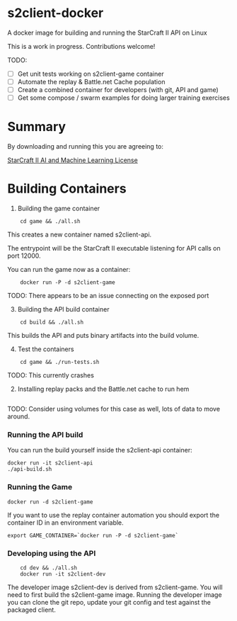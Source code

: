 # s2client-docker

A docker image for building and running the StarCraft II API on Linux

This is a work in progress. Contributions welcome!

TODO:
  * [ ] Get unit tests working on s2client-game container
  * [ ] Automate the replay & Battle.net Cache population
  * [ ] Create a combined container for developers (with git, API and game)
  * [ ] Get some compose / swarm examples for doing larger training exercises

# Summary

By downloading and running this you are agreeing to:

[StarCraft II AI and Machine Learning License](https://github.com/Blizzard/s2client-proto/blob/dca8b6831a84747c2cd6e0c33d6416e14838d886/DATA_LICENSE)


# Building Containers

1. Building the game container

~~~
    cd game && ./all.sh
~~~

This creates a new container named s2client-api.

The entrypoint will be the StarCraft II executable listening for API calls on port 12000.

You can run the game now as a container:

~~~
    docker run -P -d s2client-game
~~~

TODO: There appears to be an issue connecting on the exposed port

3. Building the API build container

~~~
    cd build && ./all.sh
~~~

This builds the API and puts binary artifacts into the build volume.

4. Test the containers

~~~
    cd game && ./run-tests.sh
~~~

TODO: This currently crashes


2. Installing replay packs and the Battle.net cache to run hem

~~~
~~~

TODO: Consider using volumes for this case as well, lots of data to move around.

### Running the API build


You can run the build yourself inside the s2client-api container:

~~~
docker run -it s2client-api
./api-build.sh
~~~


### Running the Game

~~~
docker run -d s2client-game
~~~

If you want to use the replay container automation you should export 
the container ID in an environment variable.

~~~
export GAME_CONTAINER=`docker run -P -d s2client-game`
~~~

### Developing using the API 

~~~
    cd dev && ./all.sh
    docker run -it s2client-dev
~~~

The developer image s2client-dev is derived from s2client-game. You will need
to first build the s2client-game image. Running the developer image you can
clone the git repo, update your git config and test against the packaged client.
